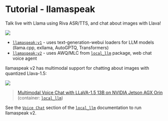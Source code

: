 # Tutorial - llamaspeak

Talk live with Llama using Riva ASR/TTS, and chat about images with Llava!

<a href="https://github.com/dusty-nv/jetson-containers/tree/master/packages/llm/llamaspeak" target=”_blank”><img src="https://raw.githubusercontent.com/dusty-nv/jetson-containers/docs/docs/images/llamaspeak_voice_clip.gif"></a>

* [`llamaspeak:v1`](https://github.com/dusty-nv/jetson-containers/tree/master/packages/llm/llamaspeak) - uses text-generation-webui loaders for LLM models (llama.cpp, exllama, AutoGPTQ, Transformers)
* [`llamaspeak:v2`](https://github.com/dusty-nv/jetson-containers/tree/master/packages/llm/local_llm) - uses AWQ/MLC from [`local_llm`](https://github.com/dusty-nv/jetson-containers/tree/master/packages/llm/local_llm) package, web chat voice agent 

llamaspeak v2 has multimodal support for chatting about images with quantized Llava-1.5:

<a href="https://github.com/dusty-nv/jetson-containers/tree/master/packages/llm/local_llm" target=”_blank”><img src="https://raw.githubusercontent.com/dusty-nv/jetson-containers/docs/docs/images/llamaspeak_llava_clip.gif"></a>
> [Multimodal Voice Chat with LLaVA-1.5 13B on NVIDIA Jetson AGX Orin](https://www.youtube.com/watch?v=9ObzbbBTbcc) (container: [`local_llm`](https://github.com/dusty-nv/jetson-containers/tree/master/packages/llm/local_llm))  

See the [`Voice Chat`](https://github.com/dusty-nv/jetson-containers/tree/master/packages/llm/local_llm#voice-chat) section of the [`local_llm`](https://github.com/dusty-nv/jetson-containers/tree/master/packages/llm/local_llm) documentation to run llamaspeak v2.